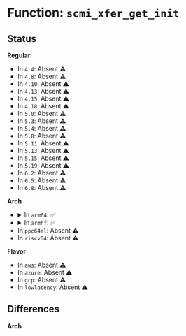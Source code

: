 # Function: <code>scmi_xfer_get_init</code>

## Status
<b>Regular</b>
<ul>
<li>
In <code>4.4</code>: Absent ⚠️
</li>
<li>
In <code>4.8</code>: Absent ⚠️
</li>
<li>
In <code>4.10</code>: Absent ⚠️
</li>
<li>
In <code>4.13</code>: Absent ⚠️
</li>
<li>
In <code>4.15</code>: Absent ⚠️
</li>
<li>
In <code>4.18</code>: Absent ⚠️
</li>
<li>
In <code>5.0</code>: Absent ⚠️
</li>
<li>
In <code>5.3</code>: Absent ⚠️
</li>
<li>
In <code>5.4</code>: Absent ⚠️
</li>
<li>
In <code>5.8</code>: Absent ⚠️
</li>
<li>
In <code>5.11</code>: Absent ⚠️
</li>
<li>
In <code>5.13</code>: Absent ⚠️
</li>
<li>
In <code>5.15</code>: Absent ⚠️
</li>
<li>
In <code>5.19</code>: Absent ⚠️
</li>
<li>
In <code>6.2</code>: Absent ⚠️
</li>
<li>
In <code>6.5</code>: Absent ⚠️
</li>
<li>
In <code>6.8</code>: Absent ⚠️
</li>
</ul>
<b>Arch</b>
<ul>
<li>
<details>
<summary>In <code>arm64</code>: ✅</summary>

```c
int scmi_xfer_get_init(const struct scmi_handle *handle, u8 msg_id, u8 prot_id, size_t tx_size, size_t rx_size, struct scmi_xfer **p);
```

**Collision:** Unique Global

**Inline:** No

**Transformation:** False

**Instances:**

```
In drivers/firmware/arm_scmi/driver.c (ffff800010b56de8)
Location: drivers/firmware/arm_scmi/driver.c:528
Inline: False
Direct callers:
  - drivers/firmware/arm_scmi/driver.c:scmi_version_get
  - drivers/firmware/arm_scmi/base.c:scmi_base_protocol_init
  - drivers/firmware/arm_scmi/base.c:scmi_base_protocol_init
  - drivers/firmware/arm_scmi/base.c:scmi_base_protocol_init
  - drivers/firmware/arm_scmi/base.c:scmi_base_protocol_init
  - drivers/firmware/arm_scmi/base.c:scmi_base_vendor_id_get
  - drivers/firmware/arm_scmi/base.c:scmi_base_vendor_id_get
  - drivers/firmware/arm_scmi/clock.c:scmi_clock_protocol_init
  - drivers/firmware/arm_scmi/clock.c:scmi_clock_protocol_init
  - drivers/firmware/arm_scmi/clock.c:scmi_clock_protocol_init
  - drivers/firmware/arm_scmi/clock.c:scmi_clock_config_set
  - drivers/firmware/arm_scmi/clock.c:scmi_clock_rate_set
  - drivers/firmware/arm_scmi/clock.c:scmi_clock_rate_get
  - drivers/firmware/arm_scmi/perf.c:scmi_perf_protocol_init
  - drivers/firmware/arm_scmi/perf.c:scmi_perf_protocol_init
  - drivers/firmware/arm_scmi/perf.c:scmi_perf_protocol_init
  - drivers/firmware/arm_scmi/perf.c:scmi_perf_domain_desc_fc
  - drivers/firmware/arm_scmi/perf.c:scmi_perf_level_get
  - drivers/firmware/arm_scmi/perf.c:scmi_perf_level_set
  - drivers/firmware/arm_scmi/perf.c:scmi_perf_limits_get
  - drivers/firmware/arm_scmi/perf.c:scmi_perf_limits_set
  - drivers/firmware/arm_scmi/power.c:scmi_power_protocol_init
  - drivers/firmware/arm_scmi/power.c:scmi_power_protocol_init
  - drivers/firmware/arm_scmi/power.c:scmi_power_state_get
  - drivers/firmware/arm_scmi/power.c:scmi_power_state_set
  - drivers/firmware/arm_scmi/reset.c:scmi_reset_protocol_init
  - drivers/firmware/arm_scmi/reset.c:scmi_reset_protocol_init
  - drivers/firmware/arm_scmi/sensors.c:scmi_sensors_protocol_init
  - drivers/firmware/arm_scmi/sensors.c:scmi_sensors_protocol_init
  - drivers/firmware/arm_scmi/sensors.c:scmi_sensor_reading_get
  - drivers/firmware/arm_scmi/sensors.c:scmi_sensor_trip_point_config
  - drivers/firmware/arm_scmi/sensors.c:scmi_sensor_trip_point_notify
```
**Symbols:**

```
ffff800010b56de8-ffff800010b56fb4: scmi_xfer_get_init (STB_GLOBAL)
```
</details>
</li>
<li>
<details>
<summary>In <code>armhf</code>: ✅</summary>

```c
int scmi_xfer_get_init(const struct scmi_handle *handle, u8 msg_id, u8 prot_id, size_t tx_size, size_t rx_size, struct scmi_xfer **p);
```

**Collision:** Unique Global

**Inline:** No

**Transformation:** False

**Instances:**

```
In drivers/firmware/arm_scmi/driver.c (c0c381f8)
Location: drivers/firmware/arm_scmi/driver.c:528
Inline: False
Direct callers:
  - drivers/firmware/arm_scmi/driver.c:scmi_version_get
  - drivers/firmware/arm_scmi/base.c:scmi_base_protocol_init
  - drivers/firmware/arm_scmi/base.c:scmi_base_protocol_init
  - drivers/firmware/arm_scmi/base.c:scmi_base_protocol_init
  - drivers/firmware/arm_scmi/base.c:scmi_base_protocol_init
  - drivers/firmware/arm_scmi/base.c:scmi_base_vendor_id_get
  - drivers/firmware/arm_scmi/clock.c:scmi_clock_protocol_init
  - drivers/firmware/arm_scmi/clock.c:scmi_clock_protocol_init
  - drivers/firmware/arm_scmi/clock.c:scmi_clock_protocol_init
  - drivers/firmware/arm_scmi/clock.c:scmi_clock_config_set
  - drivers/firmware/arm_scmi/clock.c:scmi_clock_rate_set
  - drivers/firmware/arm_scmi/clock.c:scmi_clock_rate_get
  - drivers/firmware/arm_scmi/perf.c:scmi_perf_protocol_init
  - drivers/firmware/arm_scmi/perf.c:scmi_perf_protocol_init
  - drivers/firmware/arm_scmi/perf.c:scmi_perf_protocol_init
  - drivers/firmware/arm_scmi/perf.c:scmi_perf_domain_desc_fc
  - drivers/firmware/arm_scmi/perf.c:scmi_perf_level_get
  - drivers/firmware/arm_scmi/perf.c:scmi_perf_level_set
  - drivers/firmware/arm_scmi/perf.c:scmi_perf_limits_get
  - drivers/firmware/arm_scmi/perf.c:scmi_perf_limits_set
  - drivers/firmware/arm_scmi/power.c:scmi_power_protocol_init
  - drivers/firmware/arm_scmi/power.c:scmi_power_protocol_init
  - drivers/firmware/arm_scmi/power.c:scmi_power_state_get
  - drivers/firmware/arm_scmi/power.c:scmi_power_state_set
  - drivers/firmware/arm_scmi/reset.c:scmi_reset_protocol_init
  - drivers/firmware/arm_scmi/reset.c:scmi_reset_protocol_init
  - drivers/firmware/arm_scmi/sensors.c:scmi_sensors_protocol_init
  - drivers/firmware/arm_scmi/sensors.c:scmi_sensors_protocol_init
  - drivers/firmware/arm_scmi/sensors.c:scmi_sensor_reading_get
  - drivers/firmware/arm_scmi/sensors.c:scmi_sensor_trip_point_config
  - drivers/firmware/arm_scmi/sensors.c:scmi_sensor_trip_point_notify
```
**Symbols:**

```
c0c381f8-c0c3832c: scmi_xfer_get_init (STB_GLOBAL)
```
</details>
</li>
<li>
In <code>ppc64el</code>: Absent ⚠️
</li>
<li>
In <code>riscv64</code>: Absent ⚠️
</li>
</ul>
<b>Flavor</b>
<ul>
<li>
In <code>aws</code>: Absent ⚠️
</li>
<li>
In <code>azure</code>: Absent ⚠️
</li>
<li>
In <code>gcp</code>: Absent ⚠️
</li>
<li>
In <code>lowlatency</code>: Absent ⚠️
</li>
</ul>

## Differences
<b>Arch</b>
<ul>
</ul>
